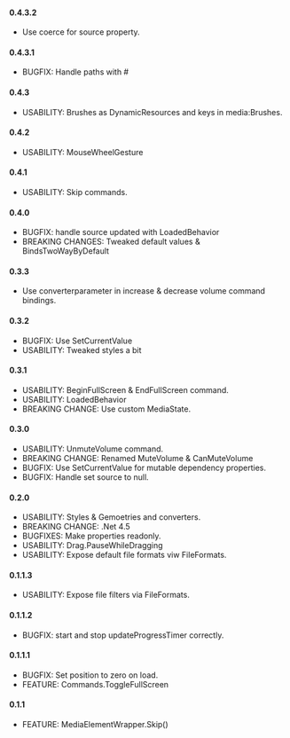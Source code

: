 #### 0.4.3.2
* Use coerce for source property.

#### 0.4.3.1
* BUGFIX: Handle paths with #

#### 0.4.3
* USABILITY: Brushes as DynamicResources and keys in media:Brushes.

#### 0.4.2
* USABILITY: MouseWheelGesture

#### 0.4.1
* USABILITY: Skip commands.

#### 0.4.0
* BUGFIX: handle source updated with LoadedBehavior
* BREAKING CHANGES: Tweaked default values & BindsTwoWayByDefault

#### 0.3.3
* Use converterparameter in increase & decrease volume command bindings.

#### 0.3.2
* BUGFIX: Use SetCurrentValue
* USABILITY: Tweaked styles a bit

#### 0.3.1
* USABILITY: BeginFullScreen & EndFullScreen command.
* USABILITY: LoadedBehavior
* BREAKING CHANGE: Use custom MediaState.

#### 0.3.0
* USABILITY: UnmuteVolume command.
* BREAKING CHANGE: Renamed MuteVolume & CanMuteVolume
* BUGFIX: Use SetCurrentValue for mutable dependency properties.
* BUGFIX: Handle set source to null.

#### 0.2.0
* USABILITY: Styles & Gemoetries and converters.
* BREAKING CHANGE: .Net 4.5
* BUGFIXES: Make properties readonly.
* USABILITY: Drag.PauseWhileDragging
* USABILITY: Expose default file formats viw FileFormats.

#### 0.1.1.3
* USABILITY: Expose file filters via FileFormats.

#### 0.1.1.2
* BUGFIX: start and stop updateProgressTimer correctly.

#### 0.1.1.1
* BUGFIX: Set position to zero on load.
* FEATURE: Commands.ToggleFullScreen

#### 0.1.1
* FEATURE: MediaElementWrapper.Skip()